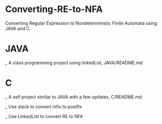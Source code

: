 # Converting-RE-to-NFA

Converting Regular Expression to Nondeterministic Finite Automata using JAVA and C.

# JAVA

_ A class programming project using linkedList, JAVA/README.md

# C

_ A self project similar to JAVA with a few updates, C/README.md

_ Use stack to convert infix to postfix

_ Use LinkedList to convert RE to NFA
